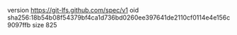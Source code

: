 version https://git-lfs.github.com/spec/v1
oid sha256:18b54b08f54379bf4ca1d736bd0260ee397641de2110cf0114e4e156c9097ffb
size 825
